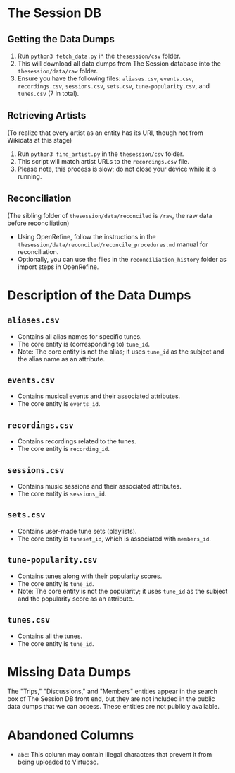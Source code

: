 # The Session DB

## Getting the Data Dumps

1. Run `python3 fetch_data.py` in the `thesession/csv` folder.
2. This will download all data dumps from The Session database into the `thesession/data/raw` folder.
3. Ensure you have the following files: `aliases.csv`, `events.csv`, `recordings.csv`, `sessions.csv`, `sets.csv`, `tune-popularity.csv`, and `tunes.csv` (7 in total).

## Retrieving Artists
(To realize that every artist as an entity has its URI, though not from Wikidata at this stage)
1. Run `python3 find_artist.py` in the `thesession/csv` folder.
2. This script will match artist URLs to the `recordings.csv` file.
3. Please note, this process is slow; do not close your device while it is running.

## Reconciliation
(The sibling folder of `thesession/data/reconciled` is `/raw`, the raw data before reconciliation)
- Using OpenRefine, follow the instructions in the `thesession/data/reconciled/reconcile_procedures.md` manual for reconciliation.
- Optionally, you can use the files in the `reconciliation_history` folder as import steps in OpenRefine.

# Description of the Data Dumps

## `aliases.csv`

- Contains all alias names for specific tunes.
- The core entity is (corresponding to) `tune_id`.
- Note: The core entity is not the alias; it uses `tune_id` as the subject and the alias name as an attribute.

## `events.csv`

- Contains musical events and their associated attributes.
- The core entity is `events_id`.

## `recordings.csv`

- Contains recordings related to the tunes.
- The core entity is `recording_id`.

## `sessions.csv`

- Contains music sessions and their associated attributes.
- The core entity is `sessions_id`.

## `sets.csv`

- Contains user-made tune sets (playlists).
- The core entity is `tuneset_id`, which is associated with `members_id`.

## `tune-popularity.csv`

- Contains tunes along with their popularity scores.
- The core entity is `tune_id`.
- Note: The core entity is not the popularity; it uses `tune_id` as the subject and the popularity score as an attribute.

## `tunes.csv`

- Contains all the tunes.
- The core entity is `tune_id`.

# Missing Data Dumps

The "Trips," "Discussions," and "Members" entities appear in the search box of The Session DB front end, but they are not included in the public data dumps that we can access. These entities are not publicly available.

# Abandoned Columns

- `abc`: This column may contain illegal characters that prevent it from being uploaded to Virtuoso.
